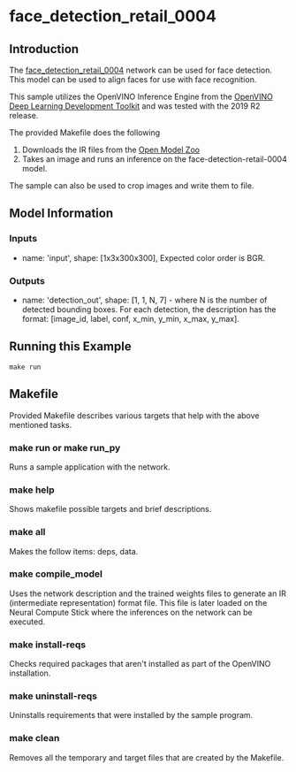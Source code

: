# face_detection_retail_0004
## Introduction
The [face_detection_retail_0004](https://github.com/opencv/open_model_zoo/blob/master/intel_models/face-detection-retail-0004/description/face-detection-retail-0004.md) network can be used for face detection. This model can be used to align faces for use with face recognition.

This sample utilizes the OpenVINO Inference Engine from the [OpenVINO Deep Learning Development Toolkit](https://software.intel.com/en-us/openvino-toolkit) and was tested with the 2019 R2 release.

The provided Makefile does the following

1. Downloads the IR files from the [Open Model Zoo](https://github.com/opencv/open_model_zoo)
2. Takes an image and runs an inference on the face-detection-retail-0004 model.

The sample can also be used to crop images and write them to file. 

## Model Information
### Inputs
 - name: 'input', shape: [1x3x300x300], Expected color order is BGR.
### Outputs 
 - name: 'detection_out', shape: [1, 1, N, 7] - where N is the number of detected bounding boxes. For each detection, the description has the format: [image_id, label, conf, x_min, y_min, x_max, y_max].

## Running this Example
~~~
make run
~~~

## Makefile
Provided Makefile describes various targets that help with the above mentioned tasks.

### make run or make run_py
Runs a sample application with the network.


### make help
Shows makefile possible targets and brief descriptions. 

### make all
Makes the follow items: deps, data.

### make compile_model
Uses the network description and the trained weights files to generate an IR (intermediate representation) format file.  This file is later loaded on the Neural Compute Stick where the inferences on the network can be executed.  

### make install-reqs
Checks required packages that aren't installed as part of the OpenVINO installation.
 
### make uninstall-reqs
Uninstalls requirements that were installed by the sample program.

### make clean
Removes all the temporary and target files that are created by the Makefile.

